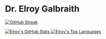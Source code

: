 # Dr. Elroy Galbraith

<p>
  <a href="https://git.io/streak-stats"><img src="https://streak-stats.demolab.com?user=elroy-galbraith" alt="GitHub Streak" /></a>
</p>
<p>
  <a href="https://github.com/anuraghazra/github-readme-stats">
    <img src="https://github-readme-stats.vercel.app/api?username=elroy-galbraith&count_private=true&show_icons=true" alt="Elroy's GitHub Stats" />
  </a>
  <a href="https://github.com/anuraghazra/github-readme-stats">
    <img src="https://github-readme-stats.vercel.app/api/top-langs/?username=elroy-galbraith&layout=compact" alt="Elroy's Top Languages" />
  </a>
</p>

